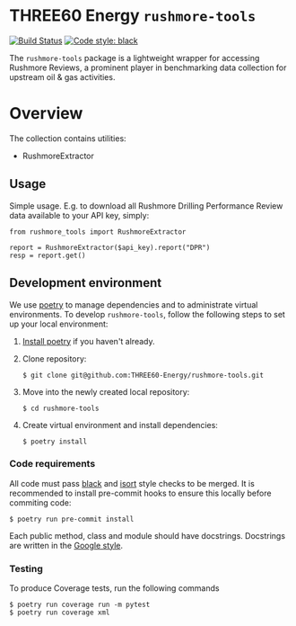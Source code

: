 
THREE60 Energy `rushmore-tools`
================================
[![Build Status](https://github.com/THREE60-Energy/rushmore-tools/workflows/release/badge.svg)](https://github.com/THREE60-Energy/rushmore-tools/actions)
[![Code style: black](https://img.shields.io/badge/code%20style-black-000000.svg)](https://github.com/ambv/black)

The `rushmore-tools` package is a lightweight wrapper for accessing Rushmore Reviews, a prominent player in benchmarking data collection for upstream oil & gas activities.

Overview
================================
The collection contains utilities:
- RushmoreExtractor

## Usage

Simple usage. E.g. to download all Rushmore Drilling Performance Review data available to your API key, simply:

```
from rushmore_tools import RushmoreExtractor

report = RushmoreExtractor($api_key).report("DPR")
resp = report.get()
```


## Development environment

We use [poetry](https://python-poetry.org) to manage dependencies and to administrate virtual environments. To develop
`rushmore-tools`, follow the following steps to set up your local environment:

 1. [Install poetry](https://python-poetry.org/docs/#installation) if you haven't already.

 2. Clone repository:
    ```
    $ git clone git@github.com:THREE60-Energy/rushmore-tools.git
    ```
 3. Move into the newly created local repository:
    ```
    $ cd rushmore-tools
    ```
 4. Create virtual environment and install dependencies:
    ```
    $ poetry install
    ```

### Code requirements

All code must pass [black](https://github.com/ambv/black) and [isort](https://github.com/timothycrosley/isort) style
checks to be merged. It is recommended to install pre-commit hooks to ensure this locally before commiting code:

```
$ poetry run pre-commit install
```

Each public method, class and module should have docstrings. Docstrings are written in the [Google
style](https://google.github.io/styleguide/pyguide.html#38-comments-and-docstrings).

### Testing

To produce Coverage tests, run the following commands
```
$ poetry run coverage run -m pytest
$ poetry run coverage xml
```